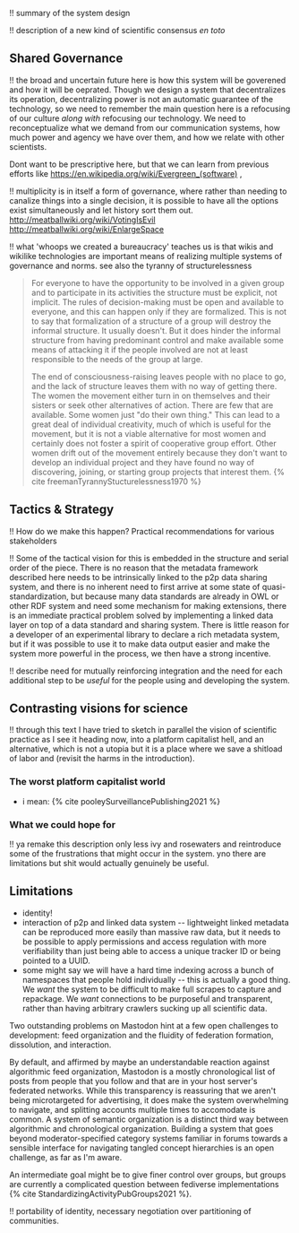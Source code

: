 !! summary of the system design

!! description of a new kind of scientific consensus *en toto*


## Shared Governance

!! the broad and uncertain future here is how this system will be goverened and how it will be oeprated. Though we design a system that decentralizes its operation, decentralizing power is not an automatic guarantee of the technology, so we need to remember the main question here is a refocusing of our culture *along with* refocusing our technology. We need to reconceptualize what we demand from our communication systems, how much power and agency we have over them, and how we relate with other scientists. 

Dont want to be prescriptive here, but that we can learn from previous efforts like  https://en.wikipedia.org/wiki/Evergreen_(software) , 

!! multiplicity is in itself a form of governance, where rather than needing to canalize things into a single decision, it is possible to have all the options exist simultaneously and let history sort them out. http://meatballwiki.org/wiki/VotingIsEvil  http://meatballwiki.org/wiki/EnlargeSpace

!! what 'whoops we created a bureaucracy' teaches us is that wikis and wikilike technologies are important means of realizing multiple systems of governance and norms. see also the tyranny of structurelessness

> For everyone to have the opportunity to be involved in a given group and to participate in its activities the structure must be explicit, not implicit. The rules of decision-making must be open and available to everyone, and this can happen only if they are formalized. This is not to say that formalization of a structure of a group will destroy the informal structure. It usually doesn't. But it does hinder the informal structure from having predominant control and make available some means of attacking it if the people involved are not at least responsible to the needs of the group at large.
>
> The end of consciousness-raising leaves people with no place to go, and the lack of structure leaves them with no way of getting there. The women the movement either turn in on themselves and their sisters or seek other alternatives of action. There are few that are available. Some women just "do their own thing." This can lead to a great deal of individual creativity, much of which is useful for the movement, but it is not a viable alternative for most women and certainly does not foster a spirit of cooperative group effort. Other women drift out of the movement entirely because they don't want to develop an individual project and they have found no way of discovering, joining, or starting group projects that interest them.  {% cite freemanTyrannyStucturelessness1970 %}

## Tactics & Strategy

!! How do we make this happen? Practical recommendations for various stakeholders

!! Some of the tactical vision for this is embedded in the structure and serial order of the piece. There is no reason that the metadata framework described here needs to be intrinsically linked to the p2p data sharing system, and there is no inherent need to first arrive at some state of quasi-standardization, but because many data standards are already in OWL or other RDF system and need some mechanism for making extensions, there is an immediate practical problem solved by implementing a linked data layer on top of a data standard and sharing system. There is little reason for a developer of an experimental library to declare a rich metadata system, but if it was possible to use it to make data output easier and make the system more powerful in the process, we then have a strong incentive.

!! describe need for mutually reinforcing integration and the need for each additional step to be *useful* for the people using and developing the system.

## Contrasting visions for science

!! through this text I have tried to sketch in parallel the vision of scientific practice as I see it heading now, into a platform capitalist hell, and an alternative, which is not a utopia but it is a place where we save a shitload of labor and (revisit the harms in the introduction). 

### The worst platform capitalist world

- i mean: {% cite pooleySurveillancePublishing2021 %}

### What we could hope for

!! ya remake this description only less ivy and rosewaters and reintroduce some of the frustrations that might occur in the system. yno there are limitations but shit would actually genuinely be useful.

## Limitations

- identity!
- interaction of p2p and linked data system -- lightweight linked metadata can be reproduced more easily than massive raw data, but it needs to be possible to apply permissions and access regulation with more verifiability than just being able to access a unique tracker ID or being pointed to a UUID.
- some might say we will have a hard time indexing across a bunch of namespaces that people hold individually -- this is actually a good thing. We *want* the system to be difficult to make full scrapes to capture and repackage. We *want* connections to be purposeful and transparent, rather than having arbitrary crawlers sucking up all scientific data.


Two outstanding problems on Mastodon hint at a few open challenges to development: feed organization and the fluidity of federation formation, dissolution, and interaction. 

By default, and affirmed by maybe an understandable reaction against algorithmic feed organization, Mastodon is a mostly chronological list of posts from people that you follow and that are in your host server's federated networks. While this transparency is reassuring that we aren't being microtargeted for advertising, it does make the system overwhelming to navigate, and splitting accounts multiple times to accomodate is common. A system of semantic organization is a distinct third way between algorithmic and chronological organization. Building a system that goes beyond moderator-specified category systems familiar in forums towards a sensible interface for navigating tangled concept hierarchies is an open challenge, as far as I'm aware. 

An intermediate goal might be to give finer control over groups, but groups are currently a complicated question between fediverse implementations {% cite StandardizingActivityPubGroups2021 %}. 


!! portability of identity, necessary negotiation over partitioning of communities.
